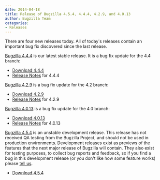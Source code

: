 ```yaml
---
date: 2014-04-18
title: Release of Bugzilla 4.5.4, 4.4.4, 4.2.9, and 4.0.13
author: Bugzilla Team
categories:
- Releases
---
```


There are four new releases today. All of today's releases contain an important bug fix discovered since the last release.

[Bugzilla 4.4.4](/releases/4.4.4/) is our latest stable release. It is a bug fix update for the 4.4 branch:

*   [Download 4.4.4](/download/#v44)
*   [Release Notes](/releases/4.4.4/) for 4.4.4

[Bugzilla 4.2.9](/releases/4.2.9/) is a bug fix update for the 4.2 branch:

*   [Download 4.2.9](/download/#v42)
*   [Release Notes](/releases/4.2.9/) for 4.2.9

[Bugzilla 4.0.13](/releases/4.0.13/) is a bug fix update for the 4.0 branch:

*   [Download 4.0.13](/download/#v40)
*   [Release Notes](/releases/4.0.13/) for 4.0.13

[Bugzilla 4.5.4](/releases/5.0/) is an unstable development release. This release has not received QA testing from the Bugzilla Project, and should not be used in production environments. Development releases exist as previews of the features that the next major release of Bugzilla will contain. They also exist for testing purposes, to collect bug reports and feedback, so if you find a bug in this development release (or you don't like how some feature works) please [tell us](/developers/reporting_bugs.html).

*   [Download 4.5.4](/download/#v50)


